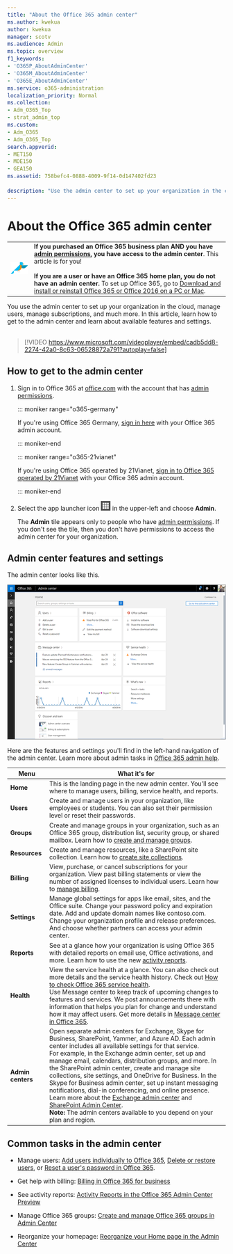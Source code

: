 ```yaml
---
title: "About the Office 365 admin center"
ms.author: kwekua
author: kwekua
manager: scotv
ms.audience: Admin
ms.topic: overview
f1_keywords:
- 'O365P_AboutAdminCenter'
- 'O365M_AboutAdminCenter'
- 'O365E_AboutAdminCenter'
ms.service: o365-administration
localization_priority: Normal
ms.collection:
- Adm_O365_Top
- strat_admin_top
ms.custom:
- Adm_O365
- Adm_O365_Top
search.appverid:
- MET150
- MOE150
- GEA150
ms.assetid: 758befc4-0888-4009-9f14-0d147402fd23

description: "Use the admin center to set up your organization in the cloud, and manage users and subscriptions. Get started by signing in to the account with admin permissions."
---
```


# About the Office 365 admin center

|||
|:-----|:-----|
|![I forgot the username or password for the account I use with Office.](../media/d0ee024e-999d-438b-b72d-2e1779cf7f83.png)           <br/> |**If you purchased an Office 365 business plan AND you have [admin permissions](../add-users-2/about-admin-roles.md), you have access to the admin center**. This article is for you!  <br/> <br/>**If you are a user or have an Office 365 home plan, you do not have an admin center.** To set up Office 365, go to [Download and install or reinstall Office 365 or Office 2016 on a PC or Mac](https://support.office.com/article/4414eaaf-0478-48be-9c42-23adc4716658.aspx).  <br/> |
   
You use the admin center to set up your organization in the cloud, manage users, manage subscriptions, and much more. In this article, learn how to get to the admin center and learn about available features and settings.
<br><br>  
> [!VIDEO https://www.microsoft.com/videoplayer/embed/cadb5dd8-2274-42a0-8c63-06528872a791?autoplay=false]
  
## How to get to the admin center

1. Sign in to Office 365 at [office.com](https://www.office.com/) with the account that has [admin permissions](../add-users-2/about-admin-roles.md).
    
    ::: moniker range="o365-germany"

    If you're using Office 365 Germany, [sign in here](https://portal.office.de/) with your Office 365 admin account. 

    ::: moniker-end

    ::: moniker range="o365-21vianet"

    If you're using Office 365 operated by 21Vianet, [sign in to Office 365 operated by 21Vianet](https://login.partner.microsoftonline.cn) with your Office 365 admin account. 
    
    ::: moniker-end

2. Select the app launcher icon ![Office 365 app launcher icon](../media/0aaa6945-f9a4-4b13-bf5f-d5c5dbe978fb.png) in the upper-left and choose **Admin**.
    
    The **Admin** tile appears only to people who have [admin permissions](../add-users-2/about-admin-roles.md). If you don't see the tile, then you don't have permissions to access the admin center for your organization.
    
## Admin center features and settings

The admin center looks like this.
  
![New admin center preview home page](../media/0b886dad-6238-48ae-8dda-3102b68fa9ae.png)
  
Here are the features and settings you'll find in the left-hand navigation of the admin center. Learn more about admin tasks in [Office 365 admin help](https://support.office.com/article/17d3ff3f-3601-466e-b5a1-482b31cfb791.aspx).
  


|**Menu**|**What it's for**|
|-----|-----|
|**Home** <br/> |This is the landing page in the new admin center. You'll see where to manage users, billing, service health, and reports.  <br/> |
|**Users** <br/> |Create and manage users in your organization, like employees or students. You can also set their permission level or reset their passwords.  <br/> |
|**Groups** <br/> |Create and manage groups in your organization, such as an Office 365 group, distribution list, security group, or shared mailbox. Learn how to [create and manage groups](../create-groups/create-groups.md).  <br/> |
|**Resources** <br/> |Create and manage resources, like a SharePoint site collection. Learn how to [create site collections](https://support.office.com/article/3a3d7ab9-5d21-41f1-b4bd-5200071dd539.aspx).  <br/> |
|**Billing** <br/> |View, purchase, or cancel subscriptions for your organization. View past billing statements or view the number of assigned licenses to individual users. Learn how to [manage billing](../subscriptions-and-billing/subscriptions-and-billing.md).  <br/> |
|**Settings** <br/> |Manage global settings for apps like email, sites, and the Office suite. Change your password policy and expiration date. Add and update domain names like contoso.com. Change your organization profile and release preferences. And choose whether partners can access your admin center.  <br/> |
|**Reports** <br/> |See at a glance how your organization is using Office 365 with detailed reports on email use, Office activations, and more. Learn how to use the new [activity reports](../activity-reports/activity-reports.md).  <br/> |
|**Health** <br/> |View the service health at a glance. You can also check out more details and the service health history. Check out [How to check Office 365 service health](https://support.office.com/article/932AD3AD-533C-418A-B938-6E44E8BC33B0).  <br/> Use Message center to keep track of upcoming changes to features and services. We post announcements there with information that helps you plan for change and understand how it may affect users. Get more details in [Message center in Office 365](../manage/message-center.md).  <br/> |
|**Admin centers** <br/> |Open separate admin centers for Exchange, Skype for Business, SharePoint, Yammer, and Azure AD. Each admin center includes all available settings for that service.  <br/> For example, in the Exchange admin center, set up and manage email, calendars, distribution groups, and more. In the SharePoint admin center, create and manage site collections, site settings, and OneDrive for Business. In the Skype for Business admin center, set up instant messaging notifications, dial-in conferencing, and online presence.  <br/> Learn more about the [Exchange admin center](https://go.microsoft.com/fwlink/p/?LinkID=271807) and [SharePoint Admin Center](https://support.office.com/article/79eb0420-8cbd-4bcb-a90b-ddc7d3ab4b3a.aspx).<br/> **Note:** The admin centers available to you depend on your plan and region.           |
   
## Common tasks in the admin center

- Manage users: [Add users individually to Office 365](../add-users-2/add-users-2.md), [Delete or restore users](../add-users-2/delete-a-user.md), or [Reset a user's password in Office 365](../add-users-2/reset-passwords.md).
    
- Get help with billing: [Billing in Office 365 for business](../subscriptions-and-billing/subscriptions-and-billing.md)
    
- See activity reports: [Activity Reports in the Office 365 Admin Center Preview](../activity-reports/activity-reports.md)
    
- Manage Office 365 groups: [Create and manage Office 365 groups in Admin Center](../create-groups/create-groups.md)
    
- Reorganize your homepage: [Reorganize your Home page in the Admin Center](https://support.office.com/article/953c41fd-7db4-4273-bf0f-2179ad9c6547.aspx)
    

